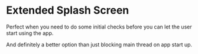 # Extended Splash Screen

Perfect when you need to do some initial checks before you can let the user start using the app.

And definitely a better option than just blocking main thread on app start up.
